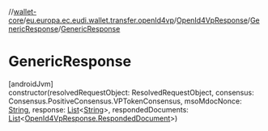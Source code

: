 //[wallet-core](../../../../index.md)/[eu.europa.ec.eudi.wallet.transfer.openId4vp](../../index.md)/[OpenId4VpResponse](../index.md)/[GenericResponse](index.md)/[GenericResponse](-generic-response.md)

# GenericResponse

[androidJvm]\
constructor(resolvedRequestObject: ResolvedRequestObject, consensus: Consensus.PositiveConsensus.VPTokenConsensus, msoMdocNonce: [String](https://kotlinlang.org/api/latest/jvm/stdlib/kotlin-stdlib/kotlin/-string/index.html), response: [List](https://kotlinlang.org/api/latest/jvm/stdlib/kotlin-stdlib/kotlin.collections/-list/index.html)&lt;[String](https://kotlinlang.org/api/latest/jvm/stdlib/kotlin-stdlib/kotlin/-string/index.html)&gt;, respondedDocuments: [List](https://kotlinlang.org/api/latest/jvm/stdlib/kotlin-stdlib/kotlin.collections/-list/index.html)&lt;[OpenId4VpResponse.RespondedDocument](../-responded-document/index.md)&gt;)
